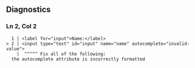## Diagnostics
### Ln 2, Col 2
```marko
  1 | <label for="input">Name:</label>
> 2 | <input type="text" id="input" name="name" autocomplete="invalid-value">
    |  ^^^^^ Fix all of the following:
  the autocomplete attribute is incorrectly formatted
```

